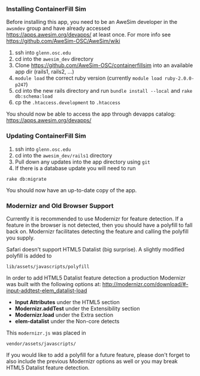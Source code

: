 ### Installing ContainerFill Sim

Before installing this app, you need to be an AweSim developer in the `awsmdev` group and have already accessed https://apps.awesim.org/devapps/ at least once. For more info see https://github.com/AweSim-OSC/AweSim/wiki

1. ssh into `glenn.osc.edu`
2. cd into the `awesim_dev` directory
3. Clone https://github.com/AweSim-OSC/containerfillsim into an available app dir (rails1, rails2, ...)
4. `module load` the correct ruby version (currently `module load ruby-2.0.0-p247`)
5. cd into the new rails directory and run `bundle install --local` and `rake db:schema:load`
6. cp the `.htaccess.development` to `.htaccess`

You should now be able to access the app through devapps catalog: https://apps.awesim.org/devapps/

### Updating ContainerFill Sim

1. ssh into `glenn.osc.edu`
2. cd into the `awesim_dev/rails1` directory
3. Pull down any updates into the app directory using `git`
4. If there is a database update you will need to run

```
rake db:migrate
```

You should now have an up-to-date copy of the app.

### Modernizr and Old Browser Support

Currently it is recommended to use Modernizr for feature detection. If a feature in the browser is not detected, then you should have a polyfill to fall back on. Modernizr facilitates detecting the feature and calling the polyfill you supply.

Safari doesn't support HTML5 Datalist (big surprise). A slightly modified polyfill is added to

```
lib/assets/javascripts/polyfill
```

In order to add HTML5 Datalist feature detection a production Modernizr was built with the following options at: http://modernizr.com/download/#-input-addtest-elem_datalist-load

* **Input Attributes** under the HTML5 section
* **Modernizr.addTest** under the Extensibility section
* **Modernizr.load** under the Extra section
* **elem-datalist** under the Non-core detects

This `modernizr.js` was placed in

```
vendor/assets/javascripts/
```

If you would like to add a polyfill for a future feature, please don't forget to also include the previous Modernizr options as well or you may break HTML5 Datalist feature detection.
